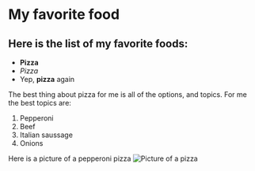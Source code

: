 # My favorite food

## Here is the list of my favorite foods:
* **Pizza**
* *Pizza*
* Yep, __pizza__ again

The best thing about pizza for me is all of the options, and topics. For me the best topics are:
1. Pepperoni
2. Beef
3. Italian saussage
4. Onions

Here is a picture of a pepperoni pizza
![Picture of a pizza](https://www.simplehomecookedrecipes.com/wp-content/uploads/2021/02/Pepperoni-Pizza-800x530.png)